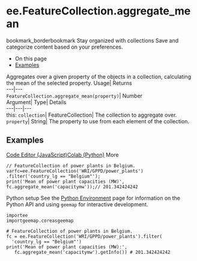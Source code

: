  
#  ee.FeatureCollection.aggregate_mean
bookmark_borderbookmark Stay organized with collections  Save and categorize content based on your preferences. 
  * On this page
  * [Examples](https://developers.google.com/earth-engine/apidocs/ee-featurecollection-aggregate_mean#examples)


Aggregates over a given property of the objects in a collection, calculating the mean of the selected property. 
Usage| Returns  
---|---  
`FeatureCollection.aggregate_mean(property)`| Number  
Argument| Type| Details  
---|---|---  
this: `collection`| FeatureCollection| The collection to aggregate over.  
`property`| String| The property to use from each element of the collection.  
## Examples
[Code Editor (JavaScript)](https://developers.google.com/earth-engine/apidocs/ee-featurecollection-aggregate_mean#code-editor-javascript-sample)[Colab (Python)](https://developers.google.com/earth-engine/apidocs/ee-featurecollection-aggregate_mean#colab-python-sample) More
```
// FeatureCollection of power plants in Belgium.
varfc=ee.FeatureCollection('WRI/GPPD/power_plants')
.filter('country_lg == "Belgium"');
print('Mean of power plant capacities (MW)',
fc.aggregate_mean('capacitymw'));// 201.342424242
```
Python setup
See the [ Python Environment](https://developers.google.com/earth-engine/guides/python_install) page for information on the Python API and using `geemap` for interactive development.
```
importee
importgeemap.coreasgeemap
```
```
# FeatureCollection of power plants in Belgium.
fc = ee.FeatureCollection('WRI/GPPD/power_plants').filter(
  'country_lg == "Belgium"')
print('Mean of power plant capacities (MW):',
   fc.aggregate_mean('capacitymw').getInfo()) # 201.342424242
```

